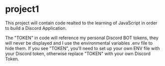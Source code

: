 # project1

This project will contain code realted to the learning of JavaScript in order to build a Discord Application.  

The "TOKEN" in code will reference my personal Discord BOT tokens, they will never be displayed and I use the environmental variables .env file to hide them. 
If you see "TOKEN", you'll need to set up your own ENV file with your Discord token, otherwise replace "TOKEN" with your own Discord Token.
